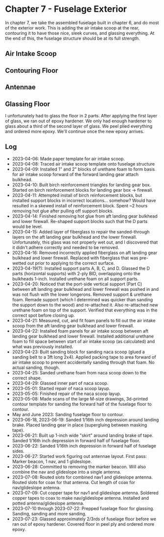 # Chapter 7 - Fuselage Exterior

In chapter 7, we take the assembled fuselage built in chapter 6, and do most of the exterior work. This is adding the air intake scoop at the rear, contouring it to have those nice, sleek curves, and glassing everything. At the end of this, the fuselage structure should be at its full strength.

## Air Intake Scoop

## Contouring Floor

## Antennae

## Glassing Floor

I unfortunately had to glass the floor in 2 parts. After applying the first layer of glass, we ran out of epoxy hardener. We only had enough hardener to glass about a third of the second layer of glass. We peel plied everything and ordered more epoxy. We'll continue once the new epoxy arrives.

## Log

- 2023-04-06: Made paper template for air intake scoop.
- 2023-04-08: Traced air intake scoop template onto fuselage structure
- 2023-04-09: Installed 1" and 2" blocks of urethane foam to form basis for air intake scoop forward of the forward landing gear attach bulkhead.
- 2023-04-10: Built birch reinforcement triangles for landing gear box. Started on birch reinforcement blocks for landing gear box -> firewall.
- 2023-04-11: Attempted install of birch reinforcement blocks, but installed support blocks in incorrect locations... somehow? Would have resulted in a skewed install of reinforcement block. Spent ~2 hours removing hot glue after pulling off support blocks.
- 2023-04-14: Finished removing hot glue from aft landing gear bulkhead and lower firewall. Re-shaped support blocks such that the D parts would be level.
- 2023-04-15: Added layer of fiberglass to repair the sanded-through layers on the aft landing gear bulkhead and the lower firewall. Unfortunately, this glass was not properly wet out, and I discovered that it didn't adhere correctly and needed to be removed.
- 2023-04-16: Removed incorrectly applied fiberglass on aft landing gear bulkhead and lower firewall. Replaced with fiberglass that was pre-wetted out prior to applying to the correct surface.
- 2023-04-19(?): Installed support parts A, B, C, and D. Glassed the D parts (horizontal supports) with 2-ply BID, overlapping onto the bulkheads 1-inch. Installed urethane foam on all support parts.
- 2023-04-20: Noticed that the port-side vertical support (Part C) between aft landing gear bulkhead and lower firewall was pushed in and was not flush with the lower longerons. Removed support & urethane foam. Remade support (which I determined was quicker than sanding the support down to the wood) and re-attached it. Also re-attached new urethane foam on top of the support. Verified that everything was in the correct spot before closing up.
- 2023-04-21: Measured, cut, and fit foam panels to fill out the air intake scoop from the aft landing gear bulkhead and lower firewall.
- 2023-04-22: Installed foam panels for air intake scoop between aft landing gear bulkhead and lower firewall. Installed additional urethane foam to fill space between start of air intake scoop (as calculated) and what was previously installed.
- 2023-04-23: Built sanding block for sanding naca scoop (glued a sanding belt to a 3ft long 2x4). Applied packing tape to area forward of air intake scoop to prevent accidentally sanding through that foam. No actual sanding, though.
- 2023-04-25: Sanded urethane foam from naca scoop down to the correct shape.
- 2023-04-29: Glassed inner part of naca scoop.
- 2023-05-01: Started repair of naca scoop layup.
- 2023-05-05: Finished repair of the naca scoop layup.
- 2023-05-08: Made scans of the large M-size drawings, 3d-printed contour template for sanding the forward half of the fuselage floor to contour.
- May and June 2023: Sanding fuselage floor to contour.
- 2023-06-18, 2023-06-19: Sanded 1/16th inch depression around landing brake. Placed landing gear in place (supergluing between masking tape).
- 2023-06-21: Built up 1-inch wide "skirt" around landing brake of tape. Sanded 1/16th inch depression in forward half of fuselage floor.
- 2023-06-22: Sanded 1/16th inch depression in forward half of fuselage sides.
- 2023-06-27: Started work figuring out antennae layout. First pass: Marker beacon, 1 nav, and 1 glideslope.
- 2023-06-28: Committed to removing the marker beacon. Will also combine the nav and glideslope into a single antenna.
- 2023-07-08: Routed slots for combined nav1 and glideslope antenna. Routed slots for coax for that antenna. Cut length of coax for nav/glideslope antenna.
- 2023-07-09: Cut copper tape for nav1 and glideslope antenna. Soldered copper tapes to coax to make nav/glideslope antenna. Installed and potted antenna/glideslope antenna.
- 2023-07-10 through 2023-07-22: Prepped fuselage floor for glassing. Sanding, sanding and more sanding.
- 2023-07-23: Glassed approximately 2/3rds of fuselage floor before we ran out of epoxy hardener. Covered floor in peel ply and ordered more epoxy.